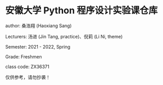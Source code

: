 # 安徽大学 Python 程序设计实验课仓库

author: 桑浩翔 (Haoxiang Sang)

Lecturers: 汤进 (Jin Tang, practice)、倪莉 (Li Ni, theme)

Semester: 2021 - 2022, Spring

Grade: Freshmen

class code: ZX36371

仅供参考，请勿抄袭！
